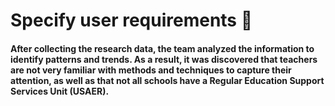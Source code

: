 # Specify user requirements 📝

####  After collecting the research data, the team analyzed the information to identify patterns and trends. As a result, it was discovered that teachers are not very familiar with methods and techniques to capture their attention, as well as that not all schools have a Regular Education Support Services Unit (USAER).

